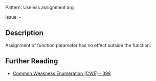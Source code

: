 Pattern: Useless assignment arg

Issue: -

## Description

Assignment of function parameter has no effect outside the function.

## Further Reading

* [Common Weakness Enumeration (CWE) - 398](https://cwe.mitre.org/data/definitions/398.html)